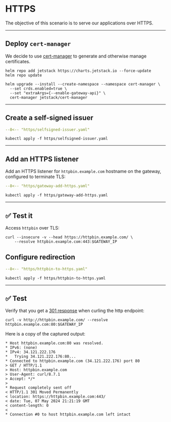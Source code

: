 # HTTPS

The objective of this scenario is to serve our applications over HTTPS.

---

## Deploy `cert-manager`

We decide to use [cert-manager](https://cert-manager.io/docs/) to generate and otherwise manage certificates.

```shell
helm repo add jetstack https://charts.jetstack.io --force-update
helm repo update
```

```shell
helm upgrade --install --create-namespace --namespace cert-manager \
  --set crds.enabled=true \
  --set "extraArgs={--enable-gateway-api}" \
  cert-manager jetstack/cert-manager
```

---

## Create a self-signed issuer

```yaml linenums="1"
--8<-- "https/selfsigned-issuer.yaml"
```

```shell
kubectl apply -f https/selfsigned-issuer.yaml
```

---

## Add an HTTPS listener

Add an HTTPS listener for `httpbin.example.com` hostname on the gateway, configured to terminate TLS:

```yaml linenums="1" hl_lines="7 14-16 21-24 35-38"
--8<-- "https/gateway-add-https.yaml"
```

```shell
kubectl apply -f https/gateway-add-https.yaml
```

---

## :white_check_mark: Test it

Access `httpbin` over TLS:

```shell
curl --insecure -v --head https://httpbin.example.com/ \
    --resolve httpbin.example.com:443:$GATEWAY_IP
```

## Configure redirection

```yaml linenums="1" hl_lines="11 28"
--8<-- "https/httpbin-to-https.yaml"
```

```shell
kubectl apply -f https/httpbin-to-https.yaml
```

---

## :white_check_mark: Test

Verify that you get a [301 response](https://developer.mozilla.org/en-US/docs/Web/HTTP/Status/301) when curling the http endpoint:

```shell
curl -v http://httpbin.example.com/ --resolve httpbin.example.com:80:$GATEWAY_IP
```

Here is a copy of the captured output:

```console linenums="1" hl_lines="12-13"
* Host httpbin.example.com:80 was resolved.
* IPv6: (none)
* IPv4: 34.121.222.176
*   Trying 34.121.222.176:80...
* Connected to httpbin.example.com (34.121.222.176) port 80
> GET / HTTP/1.1
> Host: httpbin.example.com
> User-Agent: curl/8.7.1
> Accept: */*
>
* Request completely sent off
< HTTP/1.1 301 Moved Permanently
< location: https://httpbin.example.com:443/
< date: Tue, 07 May 2024 21:21:19 GMT
< content-length: 0
<
* Connection #0 to host httpbin.example.com left intact
```
